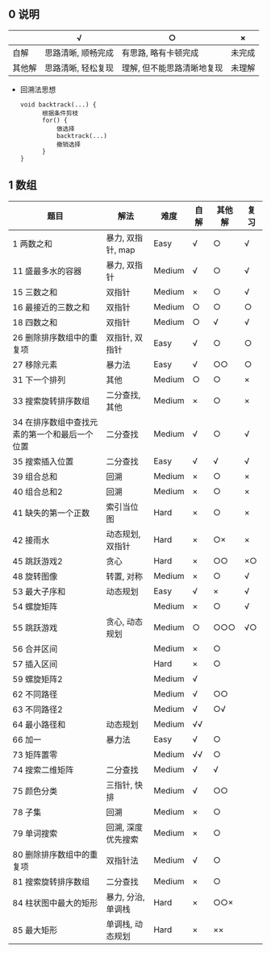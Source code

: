 ## 0 说明

|        | √                  | ○                          | ×      |
| ------ | ------------------ | -------------------------- | ------ |
| 自解   | 思路清晰, 顺畅完成 | 有思路, 略有卡顿完成       | 未完成 |
| 其他解 | 思路清晰, 轻松复现 | 理解, 但不能思路清晰地复现 | 未理解 |

* 回溯法思想

  ```
  void backtrack(...) {
  		根据条件剪枝      
  		for() {          
  			做选择    
  			backtrack(...)    
  			撤销选择      
  		}    
  }    
  ```

  

## 1 数组

| 题目                                          | 解法               | 难度   | 自解 | 其他解 | 复习 |
| --------------------------------------------- | ------------------ | ------ | ---- | ------ | ---- |
| 1 两数之和                                    | 暴力, 双指针, map  | Easy   | √    | ○      | √    |
| 11 盛最多水的容器                             | 暴力, 双指针       | Medium | √    | ○      | √    |
| 15 三数之和                                   | 双指针             | Medium | ×    | ○      | √    |
| 16 最接近的三数之和                           | 双指针             | Medium | ○    | ○      | ○    |
| 18 四数之和                                   | 双指针             | Medium | ○    | √      | √    |
| 26 删除排序数组中的重复项                     | 双指针, 双指针     | Easy   | √    | ○      | ○    |
| 27 移除元素                                   | 暴力法             | Easy   | √    | ○○     | ○    |
| 31 下一个排列                                 | 其他               | Medium | ○    | ○      | ×    |
| 33 搜索旋转排序数组                           | 二分查找, 其他     | Medium | ×    | ○      | ×    |
| 34 在排序数组中查找元素的第一个和最后一个位置 | 二分查找           | Medium | √    | ○      | √    |
| 35 搜索插入位置                               | 二分查找           | Easy   | √    | √      | √    |
| 39 组合总和                                   | 回溯               | Medium | ×    | ○      | ×    |
| 40 组合总和2                                  | 回溯               | Medium | ×    | ○      | ×    |
| 41 缺失的第一个正数                           | 索引当位图         | Hard   | ×    | ○      | ×    |
| 42 接雨水                                     | 动态规划, 双指针   | Hard   | ×    | ○×     | ×    |
| 45 跳跃游戏2                                  | 贪心               | Hard   | ×    | ○○     | ×○   |
| 48 旋转图像                                   | 转置, 对称         | Medium | ×    | ○      | √    |
| 53 最大子序和                                 | 动态规划           | Easy   | √    | ×      | √    |
| 54 螺旋矩阵                                   |                    | Medium | ×    | ○      | √    |
| 55 跳跃游戏                                   | 贪心, 动态规划     | Medium | ○    | ○○○    | √○   |
| 56 合并区间                                   |                    | Medium | ×    | ○      |      |
| 57 插入区间                                   |                    | Hard   | ×    | ○      |      |
| 59 螺旋矩阵2                                  |                    | Medium | √    |        |      |
| 62 不同路径                                   |                    | Medium | √    | ○○     |      |
| 63 不同路径2                                  |                    | Medium | √    | ○√     |      |
| 64 最小路径和                                 | 动态规划           | Medium | √√   |        |      |
| 66 加一                                       | 暴力法             | Easy   | √    | ○      |      |
| 73 矩阵置零                                   |                    | Medium | √√   | ○      |      |
| 74 搜索二维矩阵                               | 二分查找           | Medium | √    | √      |      |
| 75 颜色分类                                   | 三指针, 快排       | Medium | √    | ○○     |      |
| 78 子集                                       | 回溯               | Medium | ×    | ○      |      |
| 79 单词搜索                                   | 回溯, 深度优先搜索 | Medium | ×    | ○      |      |
| 80 删除排序数组中的重复项                     | 双指针法           | Medium | √    | ○      |      |
| 81 搜索旋转排序数组                           | 二分查找           | Medium | ×    | ○      |      |
| 84 柱状图中最大的矩形                         | 暴力, 分治, 单调栈 | Hard   | ×    | ○○×    |      |
| 85 最大矩形                                   | 单调栈, 动态规划   | Hard   | ×    | ××     |      |

